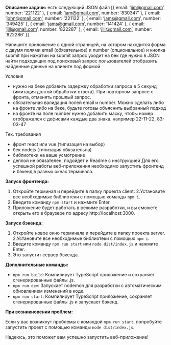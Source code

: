 **Описание задачи:**
есть следующий JSON файл
[{
email: ‘jim@gmail.com’,
number: ‘221122’
}, {
email: ‘jam@gmail.com’,
number: ‘830347’
}, {
email: ‘john@gmail.com’,
number: ‘221122’
}, {
email: ‘jams@gmail.com’,
number: ‘349425’
}, {
email: ‘jams@gmail.com’,
number: ‘141424’
}, {
email: ‘jill@gmail.com’,
number: ‘822287’
}, {
email: ‘jill@gmail.com’,
number: ‘822286’
}]

Напишите приложение с одной страницей, на котором находится форма с двумя полями
email (обязательное) и number (опциональное)
и кнопка submit
при нажатии на submit запрос уходит на бек где нужно в JSON найти подходящих под поисковый запрос пользователей
отобразить найденные данные на клиенте под формой

Условия
- нужно на беке добавить задержку обработки запроса в 5 секунд (имитация долгой обработки ответа). При повторном запросе с фронта, отменять прошлый запрос.
- обязательная валидация полей email и number. Можно сделать либо на фронте либо на беке, будьте готовы объяснить выбранный подход
- на фронте на поле number нужно добавить маску, чтобы номер отображался с дефисами каждые два знака. например 22-11-22, 83-03-47

Тех. требования
- фронт react или vue (типизация на выбор)
- бек nodejs (типизация обязательна)
- библиотеки на ваше усмотрение
- деплой не обязателен, подойдёт и Readme с инструкцией
Для его успешной работы веб-приложения необходимо запустить фронтенд и бэкенд в разных окнах терминала.

**Запуск фронтенда:**

1. Откройте терминал и перейдите в папку проекта client.
2.Установите все необходимые библиотеки с помощью команды `npm i`.
3. Введите команду `npm start` и нажмите Enter.
4. Приложение будет работать в режиме разработки, и вы сможете открыть его в браузере по адресу http://localhost:3000.

**Запуск бэкенда:**

1. Откройте новое окно терминала и перейдите в папку проекта server.
2.Установите все необходимые библиотеки с помощью `npm i`.
3. Введите команду `npm run start` или `node dist/index.js` и нажмите Enter.
4. Это запустит сервер бэкенда.

**Дополнительные команды:**

- `npm run build`: Компилирует TypeScript приложение и сохраняет сгенерированные файлы .js.
- `npm run dev`: Запускает nodemon для разработки с автоматическим обновлением изменений в коде.
- `npm run start`: Компилирует TypeScript приложение, сохраняет сгенерированные файлы .js и запускает бэкенд.

**При возникновении проблем:**

Если у вас возникнут проблемы с командой `npm run start`, попробуйте запустить проект с помощью команды `node dist/index.js`.

Надеюсь, это поможет вам успешно запустить веб-приложение!
